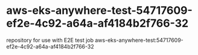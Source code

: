 # aws-eks-anywhere-test-54717609-ef2e-4c92-a64a-af4184b2f766-32
repository for use with E2E test job aws-eks-anywhere-test:54717609-ef2e-4c92-a64a-af4184b2f766-32
